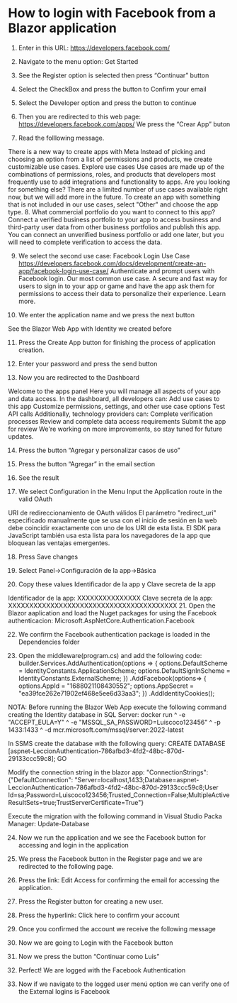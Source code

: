 # How to login with Facebook from a Blazor application

1. Enter in this URL: https://developers.facebook.com/

2. Navigate to the menu option: Get Started
 
3. See the Register option is selected then press “Continuar” button
 







4. Select the CheckBox and press the button to Confirm your email
 
5. Select the Developer option and press the button to continue
 









6. Then you are redirected to this web page: https://developers.facebook.com/apps/
We press the “Crear App” buton
 
7. Read the folllowing message.
 
There is a new way to create apps with Meta
Instead of picking and choosing an option from a list of permissions and products, we create customizable use cases.
Explore use cases
Use cases are made up of the combinations of permissions, roles, and products that developers most frequently use to add integrations and functionality to apps.
Are you looking for something else?
There are a limited number of use cases available right now, but we will add more in the future.
To create an app with something that is not included in our use cases, select "Other" and choose the app type.
8. What commercial portfolio do you want to connect to this app?
Connect a verified business portfolio to your app to access business and third-party user data from other business portfolios and publish this app. You can connect an unverified business portfolio or add one later, but you will need to complete verification to access the data.
 
9. We select the second use case: Facebook Login Use Case
https://developers.facebook.com/docs/development/create-an-app/facebook-login-use-case/
Authenticate and prompt users with Facebook login. Our most common use case. A secure and fast way for users to sign in to your app or game and have the app ask them for permissions to access their data to personalize their experience. Learn more.
 

10. We enter the application name and we press the next button
 
See the Blazor Web App with Identity we created before
 
11. Press the Create App button for finishing the process of application creation.
 



12. Enter your password and press the send button
 
13. Now you are redirected to the Dashboard
 


Welcome to the apps panel
Here you will manage all aspects of your app and data access.
In the dashboard, all developers can:
Add use cases to this app
Customize permissions, settings, and other use case options
Test API calls
Additionally, technology providers can:
Complete verification processes
Review and complete data access requirements
Submit the app for review
We're working on more improvements, so stay tuned for future updates.

14. Press the button “Agregar y personalizar casos de uso”
 








15. Press the button “Agregar” in the email section
 



16. See the result
 

17. We select Configuration in the Menu
Input the Application route in the valid OAuth 
 
URI de redireccionamiento de OAuth válidos
El parámetro "redirect_uri" especificado manualmente que se usa con el inicio de sesión en la web debe coincidir exactamente con uno de los URI de esta lista. El SDK para JavaScript también usa esta lista para los navegadores de la app que bloquean las ventajas emergentes.
 
 
18. Press Save changes
 

19. Select Panel->Configuración de la app->Básica
 
20. Copy these values Identificador de la app y Clave secreta de la app
 
Identificador de la app: XXXXXXXXXXXXXXX
Clave secreta de la app: XXXXXXXXXXXXXXXXXXXXXXXXXXXXXXXXXXXXXXXX
21. Open the Blazor aaplication and load the Nuget packages for using the Facebook authenticacion:
Microsoft.AspNetCore.Authentication.Facebook
 
 
22. We confirm the Facebook authentication package is loaded in the Dependencies folder
 
23. Open the middleware(program.cs) and add the following code: 
builder.Services.AddAuthentication(options =>
    {
        options.DefaultScheme = IdentityConstants.ApplicationScheme;
        options.DefaultSignInScheme = IdentityConstants.ExternalScheme;
    })
    .AddFacebook(options=>
    {
        options.AppId = "1688021108430552";
        options.AppSecret = "ea39fce262e71902ef468e5ee6d33aa3"; 
    })
    .AddIdentityCookies();

NOTA:  Before running the Blazor Web App execute the following command creating the Identity database in SQL Server:
docker run ^  -e "ACCEPT_EULA=Y" ^  -e "MSSQL_SA_PASSWORD=Luiscoco123456" ^  -p 1433:1433 ^  -d mcr.microsoft.com/mssql/server:2022-latest


In SSMS create the database with the following query:
CREATE DATABASE [aspnet-LeccionAuthentication-786afbd3-4fd2-48bc-870d-29133ccc59c8];
GO

Modify the connection string in the blazor app:
"ConnectionStrings": {"DefaultConnection": "Server=localhost,1433;Database=aspnet-LeccionAuthentication-786afbd3-4fd2-48bc-870d-29133ccc59c8;User Id=sa;Password=Luiscoco123456;Trusted_Connection=False;MultipleActiveResultSets=true;TrustServerCertificate=True"}

Execute the migration with the following command in Visual Studio Packa Manager: Update-Database

24. Now we run the application and we see the Facebook button for accessing and login in the application

 
 
25. We press the Facebook button in the Register page and we are redirected to the following page. 
 
26. Press the link: Edit Access for confirming the email for accessing the application.
 

27. Press the Register button for creating a new user.
 

28. Press the hyperlink: Click here to confirm your account
 






29. Once you confirmed the account we receive the following message 
30. Now we are going to Login with the Facebook button
 




31. Now we press the button “Continuar como Luis”
 

32. Perfect! We are logged with the Facebook Authentication
  

33. Now if we navigate to the logged user menú option we can verify one of the External logins is Facebook
 


